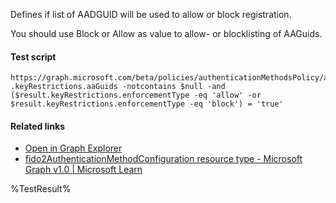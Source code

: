 Defines if list of AADGUID will be used to allow or block registration.

You should use Block or Allow as value to allow- or blocklisting of AAGuids.

#### Test script
```
https://graph.microsoft.com/beta/policies/authenticationMethodsPolicy/authenticationMethodConfigurations('Fido2')
.keyRestrictions.aaGuids -notcontains $null -and ($result.keyRestrictions.enforcementType -eq 'allow' -or $result.keyRestrictions.enforcementType -eq 'block') = 'true'
```

#### Related links

- [Open in Graph Explorer](https://developer.microsoft.com/en-us/graph/graph-explorer?request=policies/authenticationMethodsPolicy/authenticationMethodConfigurations('Fido2')&method=GET&version=beta&GraphUrl=https://graph.microsoft.com)
- [fido2AuthenticationMethodConfiguration resource type - Microsoft Graph v1.0 | Microsoft Learn](https://learn.microsoft.com/en-us/graph/api/resources/fido2authenticationmethodconfiguration)


<!--- Results --->
%TestResult%
